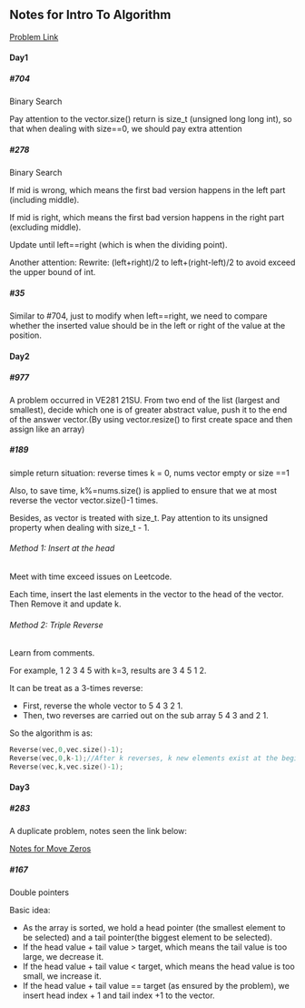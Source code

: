 ## Notes for Intro To Algorithm

[Problem Link](https://leetcode-cn.com/study-plan/algorithms/)

#### Day1

##### #704

Binary Search

Pay attention to the vector.size() return is size_t (unsigned long long int), so that when dealing with size==0, we should pay extra attention

##### #278

Binary Search

If mid is wrong, which means the first bad version happens in the left part (including middle).

If mid is right, which means the first bad version happens in the right part (excluding middle).

Update until left==right (which is when the dividing point).

Another attention: Rewrite: (left+right)/2 to left+(right-left)/2 to avoid exceed the upper bound of int.

##### #35

Similar to #704, just to modify when left==right, we need to compare whether the inserted value should be in the left or right of the value at the position.

#### Day2

##### #977

A problem occurred in VE281 21SU. From two end of the list (largest and smallest), decide which one is of greater abstract value, push it to the end of the answer vector.(By using vector.resize() to first create space and then assign like an array)

##### #189

simple return situation: reverse times k = 0, nums vector empty or size ==1

Also, to save time, k%=nums.size() is applied to ensure that we at most reverse the vector vector.size()-1 times.

Besides, as vector is treated with size_t. Pay attention to its unsigned property when dealing with size_t - 1.

###### Method 1: Insert at the head

Meet with time exceed issues on Leetcode.

Each time, insert the last elements in the vector to the head of the vector. Then Remove it and update k.

###### Method 2: Triple Reverse

Learn from comments.

For example, 1 2 3 4 5 with k=3, results are 3 4 5 1 2.

It can be treat as a 3-times reverse:

- First, reverse the whole vector to 5 4 3 2 1.
- Then, two reverses are carried out on the sub array 5 4 3 and 2 1.

So the algorithm is as:

```C++
Reverse(vec,0,vec.size()-1);
Reverse(vec,0,k-1);//After k reverses, k new elements exist at the beginning.
Reverse(vec,k,vec.size()-1);
```

#### Day3

##### #283

A duplicate problem, notes seen the link below:

[Notes for Move Zeros](https://github.com/Kevin-ZhangClutchit/Leetcode_pratice/blob/main/Data_structure_basic_14_days/Notes.md#283)

##### #167

Double pointers

Basic idea:

- As the array is sorted, we hold a head pointer (the smallest element to be selected) and a tail pointer(the biggest element to be selected).
- If the head value + tail value > target, which means the tail value is too large, we decrease it.
- If the head value + tail value < target, which means the head value is too small, we increase it.
- If the head value + tail value == target (as ensured by the problem), we insert head index + 1 and tail index +1 to the vector.



